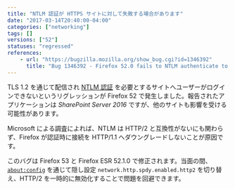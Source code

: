 ```yaml
---
title: "NTLM 認証が HTTPS サイトに対して失敗する場合があります"
date: "2017-03-14T20:40:00-04:00"
categories: ["networking"]
tags: []
versions: ["52"]
statuses: "regressed"
references:
    - url: "https://bugzilla.mozilla.org/show_bug.cgi?id=1346392"
      title: "Bug 1346392 - Firefox 52.0 fails to NTLM authenticate to SharePoint Server 2016 sites over TLS 1.2"
---
```

TLS 1.2 を通じて配信され [NTLM 認証](https://ja.wikipedia.org/wiki/NT_LAN_Manager) を必要とするサイトへユーザーがログインできないというリグレッションが Firefox 52 で発生しました。報告されたアプリケーションは *SharePoint Server 2016* ですが、他のサイトも影響を受ける可能性があります。

Microsoft による調査によれば、NTLM は HTTP/2 と互換性がないにも関わらず、Firefox が認証時に接続を HTTP/1.1 へダウングレードしないことが原因です。

このバグは Firefox 53 と Firefox ESR 52.1.0 で修正されます。当面の間、[`about:config`](https://support.mozilla.org/t5/Manage-preferences-and-add-ons/Firefox-%E3%81%AE-Configuration-Editor/ta-p/33503) を通じて隠し設定 `network.http.spdy.enabled.http2` を切り替え、HTTP/2 を一時的に無効化することで問題を回避できます。
